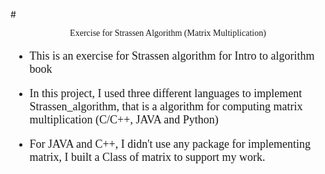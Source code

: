 #<center><font face ="Times New Roman">Exercise for Strassen Algorithm (Matrix Multiplication)</font></center>
<font face ="Times New Roman"><font size ="4">

+ This is an exercise for Strassen algorithm for Intro to algorithm book

+ In this project, I used three different languages to implement Strassen_algorithm, that is a algorithm for computing matrix multiplication (C/C++, JAVA and Python)

+ For JAVA and C++, I didn't use any package for implementing matrix, I built a Class of matrix to support my work.

</font>